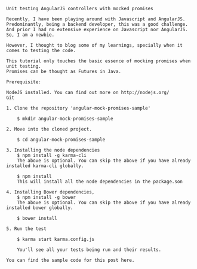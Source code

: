 
	Unit testing AngularJS controllers with mocked promises
	
	Recently, I have been playing around with Javascript and AngularJS. Predominantly, being a backend developer, this was a good challenge.
	And prior I had no extensive experience on Javascript nor AngularJS. So, I am a newbie. 
	
	However, I thought to blog some of my learnings, specially when it comes to testing the code.
	
	This tutorial only touches the basic essence of mocking promises when unit testing.
	Promises can be thought as Futures in Java.
	
	Prerequisite:
	
	NodeJS installed. You can find out more on http://nodejs.org/
	Git
	
	1. Clone the repository 'angular-mock-promises-sample'
	
		$ mkdir angular-mock-promises-sample	
	
	2. Move into the cloned project.
	
		$ cd angular-mock-promises-sample
		
	3. Installing the node dependencies
		$ npm install -g karma-cli  
		The above is optional. You can skip the above if you have already installed karma-cli globally.
		
		$ npm install		
		This will install all the node dependencies in the package.son
	
	4. Installing Bower dependencies, 
		$ npm install -g bower
		The above is optional. You can skip the above if you have already installed bower globally.
		
	    $ bower install
		
	5. Run the test
		
		$ karma start karma.config.js
		
		You'll see all your tests being run and their results.
	
	You can find the sample code for this post here.